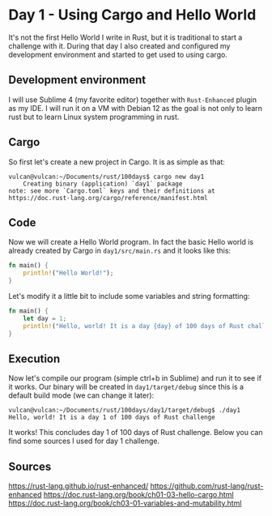 # Day 1 - Using Cargo and Hello World

It's not the first Hello World I write in Rust, but it is traditional to start a challenge with it. During that day I also created and configured my development environment and started to get used to using cargo.

## Development environment 

I will use Sublime 4 (my favorite editor) together with `Rust-Enhanced` plugin as my IDE. I will run it on a VM with Debian 12 as the goal is not only to learn rust but to learn Linux system programming in rust.

## Cargo

So first let's create a new project in Cargo. It is as simple as that:

```
vulcan@vulcan:~/Documents/rust/100days$ cargo new day1
    Creating binary (application) `day1` package
note: see more `Cargo.toml` keys and their definitions at https://doc.rust-lang.org/cargo/reference/manifest.html
```

## Code

Now we will create a Hello World program. In fact the basic Hello world is already created by Cargo in `day1/src/main.rs` and it looks like this:

```rust
fn main() {
    println!("Hello World!");
}
```

Let's modify it a little bit to include some variables and string formatting:

```rust
fn main() {
    let day = 1;
    println!("Hello, world! It is a day {day} of 100 days of Rust challenge");
}
```

## Execution

Now let's compile our program (simple ctrl+b in Sublime) and run it to see if it works. Our binary will be created in `day1/target/debug` since this is a default build mode (we can change it later):

```
vulcan@vulcan:~/Documents/rust/100days/day1/target/debug$ ./day1
Hello, world! It is a day 1 of 100 days of Rust challenge
```

It works! This concludes day 1 of 100 days of Rust challenge. Below you can find some sources I used for day 1 challenge.

## Sources

https://rust-lang.github.io/rust-enhanced/
https://github.com/rust-lang/rust-enhanced
https://doc.rust-lang.org/book/ch01-03-hello-cargo.html
https://doc.rust-lang.org/book/ch03-01-variables-and-mutability.html